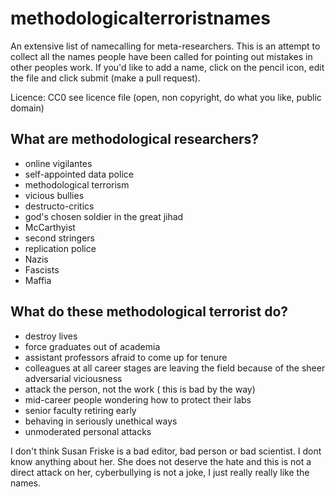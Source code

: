 # methodologicalterroristnames
An extensive list of namecalling for meta-researchers.
This is an attempt to collect all the names people have been called for pointing out mistakes in other peoples
work. 
If you'd like to add a name, click on the pencil icon, edit the file and click submit (make a pull request).

Licence: CC0 see licence file (open, non copyright, do what you like, public domain)


## What are methodological researchers?

- online vigilantes
- self-appointed data police
- methodological terrorism
- vicious bullies
- destructo-critics
- god's chosen soldier in the great jihad
- McCarthyist
- second stringers
- replication police
- Nazis
- Fascists
- Maffia




## What do these methodological terrorist do?

- destroy lives
- force graduates out of academia
- assistant professors afraid to come up for tenure
- colleagues at all career stages are leaving the field because of the sheer adversarial viciousness
- attack the person, not the work ( this is bad by the way)
- mid-career people wondering how to protect their labs
- senior faculty retiring early
- behaving in seriously unethical ways
- unmoderated personal attacks



I don't think Susan Friske is a bad editor, bad person or bad scientist. I dont know anything about her. She does not
deserve the hate and this is not a direct attack on her, cyberbullying is not a joke, I just really really like the names. 
